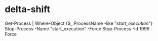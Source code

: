 # delta-shift

Get-Process | Where-Object {$_.ProcessName -like "*start_execution*"} 
Stop-Process -Name "start_execution" -Force
Stop-Process -Id 1996 -Force
